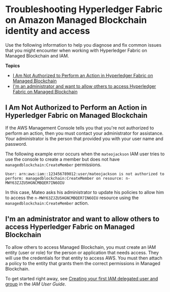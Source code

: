 # Troubleshooting Hyperledger Fabric on Amazon Managed Blockchain identity and access<a name="security_iam_troubleshoot"></a>

Use the following information to help you diagnose and fix common issues that you might encounter when working with Hyperledger Fabric on Managed Blockchain and IAM\.

**Topics**
+ [I Am Not Authorized to Perform an Action in Hyperledger Fabric on Managed Blockchain](#security_iam_troubleshoot-no-permissions)
+ [I'm an administrator and want to allow others to access Hyperledger Fabric on Managed Blockchain](#security_iam_troubleshoot-admin-delegate)

## I Am Not Authorized to Perform an Action in Hyperledger Fabric on Managed Blockchain<a name="security_iam_troubleshoot-no-permissions"></a>

If the AWS Management Console tells you that you're not authorized to perform an action, then you must contact your administrator for assistance\. Your administrator is the person that provided you with your user name and password\.

The following example error occurs when the `mateojackson` IAM user tries to use the console to create a member but does not have `managedblockchain:CreateMember` permissions\.

```
User: arn:aws:iam::123456789012:user/mateojackson is not authorized to perform: managedblockchain:CreateMember on resource: n-MWY63ZJZU5HGNCMBQER7IN6OIU
```

In this case, Mateo asks his administrator to update his policies to allow him to access the `n-MWY63ZJZU5HGNCMBQER7IN6OIU` resource using the `managedblockchain:CreateMember` action\.

## I'm an administrator and want to allow others to access Hyperledger Fabric on Managed Blockchain<a name="security_iam_troubleshoot-admin-delegate"></a>

To allow others to access Managed Blockchain, you must create an IAM entity \(user or role\) for the person or application that needs access\. They will use the credentials for that entity to access AWS\. You must then attach a policy to the entity that grants them the correct permissions in Managed Blockchain\.

To get started right away, see [Creating your first IAM delegated user and group](https://docs.aws.amazon.com/IAM/latest/UserGuide/getting-started_create-delegated-user.html) in the *IAM User Guide*\.